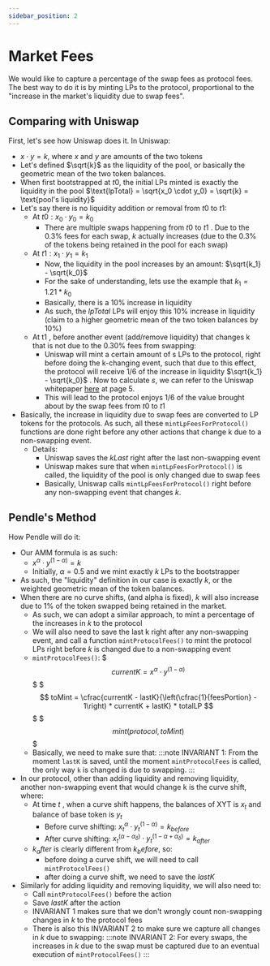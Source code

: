 ```yaml
---
sidebar_position: 2
---
```


# Market Fees

We would like to capture a percentage of the swap fees as protocol fees. The best way to do it is by minting LPs to the protocol, proportional to the "increase in the market's liquidity due to swap fees".


## Comparing with Uniswap

First, let's see how Uniswap does it. In Uniswap:
* $x \cdot y = k$, where $x$ and $y$ are amounts of the two tokens
* Let's defined $\sqrt{k}$ as the liquidity of the pool, or basically the geometric mean of the two token balances.
* When first bootstrapped at $t0$, the initial LPs minted is exactly the liquidity in the pool $\text{lpTotal} = \sqrt{x_0 \cdot y_0} = \sqrt{k} = \text{pool's liquidity}$
* Let's say there is no liquidity addition or removal from $t0$ to $t1$:
  * At $t0 : x_0 \cdot y_0 = k_0$
    * There are multiple swaps happening from $t0$ to $t1$ . Due to the 0.3% fees for each swap, $k$ actually increases (due to the 0.3% of the tokens being retained in the pool for each swap)
  * At $t1 : x_1 \cdot y_1 = k_1$
    * Now, the liquidity in the pool increases by an amount: $\sqrt{k_1} - \sqrt{k_0}$
    * For the sake of understanding, lets use the example that $k_1 = 1.21 * k_0$
    * Basically, there is a 10% increase in liquidity
    * As such, the $lpTotal$ LPs will enjoy this 10% increase in liquidity (claim to a higher geometric mean of the two token balances by 10%)
  * At t1 , before another event (add/remove liquidity) that changes k that is not due to the 0.30% fees from swapping:
    * Uniswap will mint a certain amount of s LPs to the protocol, right before doing the k-changing event, such that due to this effect, the protocol will receive 1/6 of the increase in liquidity $\sqrt{k_1} - \sqrt{k_0}$ . Now to calculate $s$, we can refer to the Uniswap whitepaper [here](https://uniswap.org/whitepaper.pdf) at page 5.
    * This will lead to the protocol enjoys 1/6 of the value brought about by the swap fees from $t0$ to $t1$
* Basically, the increase in liquidity due to swap fees are converted to LP tokens for the protocols. As such, all these `mintLpFeesForProtocol()` functions are done right before any other actions that change k due to a non-swapping event.
  * Details:
    * Uniswap saves the $kLast$ right after the last non-swapping event
    * Uniswap makes sure that when `mintLpFeesForProtocol()` is called, the liquidity of the pool is only changed due to swap fees
    * Basically, Uniswap calls `mintLpFeesForProtocol()` right before any non-swapping event that changes $k$.

## Pendle's Method

How Pendle will do it:
* Our AMM formula is as such:
  * $x^\alpha \cdot y^{(1 - \alpha)} = k$
  * Initially, $\alpha = 0.5$ and we mint exactly $k$ LPs to the bootstrapper
* As such, the "liquidity" definition in our case is exactly $k$, or the weighted geometric mean of the token balances.
* When there are no curve shifts, (and alpha is fixed), $k$ will also increase due to 1% of the token swapped being retained in the market.
  * As such, we can adopt a similar approach, to mint a percentage of the increases in $k$ to the protocol
  * We will also need to save the last k right after any non-swapping event, and call a function `mintProtocolFees()` to mint the protocol LPs right before $k$ is changed due to a non-swapping event
  * `mintProtocolFees()`:
    $$$
    currentK = x^\alpha \cdot y^{(1-\alpha)}
    $$$
    $$$
    toMint = \cfrac{currentK - lastK}{\left(\cfrac{1}{feesPortion} - 1\right) * currentK + lastK} * totalLP
    $$$
    $$$
    mint(protocol, toMint)
    $$$
  * Basically, we need to make sure that:
  :::note
  INVARIANT 1: From the moment `lastK` is saved, until the moment `mintProtocolFees` is called, the only way `k` is changed is due to swapping.
  :::
* In our protocol, other than adding liquidity and removing liquidity, another non-swapping event that would change k is the curve shift, where:
  * At time $t$ , when a curve shift happens, the balances of XYT is $x_t$ and balance of base token is $y_t$
    * Before curve shifting: $x_t^\alpha \cdot y_t^{(1-\alpha)} = k_{before}$
    * After curve shifting: $x_t^{(\alpha - \alpha_\delta)} \cdot y_t^{(1 - \alpha + \alpha_\delta)} = k_{after}$
  * $k_after$ is clearly different from $k_before$, so:
    * before doing a curve shift, we will need to call `mintProtocolFees()`
    * after doing a curve shift, we need to save the $lastK$
* Similarly for adding liquidity and removing liquidity, we will also need to:
  * Call `mintProtocolFees()` before the action
  * Save $lastK$ after the action
  * INVARIANT 1 makes sure that we don't wrongly count non-swapping changes in $k$ to the protocol fees
  * There is also this INVARIANT 2 to make sure we capture all changes in $k$ due to swapping:
  :::note
  INVARIANT 2: For every swaps, the increases in $k$ due to the swap must be captured due to an eventual execution of `mintProtocolFees()`
  :::